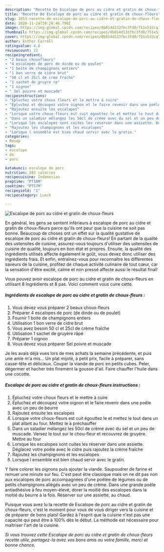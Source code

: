 ```yaml
---
description: "Recette De Escalope de porc au cidre et gratin de choux-fleurs"
title: "Recette De Escalope de porc au cidre et gratin de choux-fleurs"
slug: 1653-recette-de-escalope-de-porc-au-cidre-et-gratin-de-choux-fleurs
date: 2020-11-24T20:20:46.790Z
image: https://img-global.cpcdn.com/recipes/8b014d133fbc3fd0/751x532cq70/escalope-de-porc-au-cidre-et-gratin-de-choux-fleurs-photo-principale-de-la-recette.jpg
thumbnail: https://img-global.cpcdn.com/recipes/8b014d133fbc3fd0/751x532cq70/escalope-de-porc-au-cidre-et-gratin-de-choux-fleurs-photo-principale-de-la-recette.jpg
cover: https://img-global.cpcdn.com/recipes/8b014d133fbc3fd0/751x532cq70/escalope-de-porc-au-cidre-et-gratin-de-choux-fleurs-photo-principale-de-la-recette.jpg
author: Esther Carroll
ratingvalue: 4.8
reviewcount: 12
recipeingredient:
- "2 beaux chouxfleurs"
- "4 escalopes de porc de dinde ou de poulet"
- "1 boite de champignons entiers"
- "1 bon verre de cidre brut"
- "50 cl et 25cl de crme frache"
- "1 sachet de gruyre rp"
- "1 oignon"
- " Sel poivre et muscade"
recipeinstructions:
- "Épluchez votre choux fleurs et le mettre à cuire"
- "Épluchez et découpez votre oignon et le faire revenir dans une poêle avec un peu de beurre"
- "Rajoutez ensuite les escalopes"
- "Lorsque votre choux-fleurs est cuit égouttez le et mettez le tout dans un plat allant au four. Mettez le à préchauffer"
- "Dans un saladier mélangez les 50cl de crème avec du sel et un peu de muscade. Versez le tout sur le chou-fleur et recouvrez de gruyère. Mettre au four"
- "Lorsque les escalopes sont cuites les réserver dans une assiette. Déglacez votre poêle avec le cidre puis rajoutez la crème fraîche"
- "Rajoutez les champignons et les escalopes"
- "Lorsque l ensemble est bien chaud servir avec le gratin."
categories:
- Resep
tags:
- escalope
- de
- porc

katakunci: escalope de porc 
nutrition: 283 calories
recipecuisine: Indonesian
preptime: "PT16M"
cooktime: "PT57M"
recipeyield: "1"
recipecategory: Lunch

---
```



![Escalope de porc au cidre et gratin de choux-fleurs](https://img-global.cpcdn.com/recipes/8b014d133fbc3fd0/751x532cq70/escalope-de-porc-au-cidre-et-gratin-de-choux-fleurs-photo-principale-de-la-recette.jpg)

En général, les gens se sentent inférieurs à escalope de porc au cidre et gratin de choux-fleurs parce qu'ils ont peur que la cuisine ne soit pas bonne. Beaucoup de choses ont un effet sur la qualité gustative de escalope de porc au cidre et gratin de choux-fleurs! En partant de la qualité des ustensiles de cuisine, assurez-vous toujours d'utiliser des ustensiles de cuisine de qualité, toujours en bon état et propres. Ensuite, la qualité des ingrédients utilisés affecte également le goût, vous devez donc utiliser des ingrédients frais. Et enfin, entraînez-vous pour reconnaître les différentes saveurs de la cuisine, profitez de chaque activité culinaire de tout cœur, car la sensation d'être excité, calme et non pressé affecte aussi le résultat final!

<!--inarticleads1-->

Vous pouvez avoir escalope de porc au cidre et gratin de choux-fleurs en utilisant 8 Ingrédients et 8 pas. Voici comment vous cuire cette.

##### Ingrédients de escalope de porc au cidre et gratin de choux-fleurs :

1. Vous devez vous préparer 2 beaux choux-fleurs
1. Préparer 4 escalopes de porc (de dinde ou de poulet)
1. Fournir 1 boite de champignons entiers
1. Utilisation 1 bon verre de cidre brut
1. Vous avez besoin 50 cl et 25cl de crème fraîche
1. Utilisation 1 sachet de gruyère râpé
1. Préparer 1 oignon
1. Vous devez vous préparer  Sel poivre et muscade


Je les avais déjà vues lors de mes achats la semaine précédente, et puis une amie m&#39;a mis… Un plat mijoté, à petit prix, facile à préparer, sans casse-tête et délicieux. Couper la viande de porc en petits cubes. Peler, dégermer et hacher très finement la gousse d&#39;ail. Faire chauffer l&#39;huile dans une cocotte. 

<!--inarticleads2-->

##### Escalope de porc au cidre et gratin de choux-fleurs instructions :

1. Épluchez votre choux fleurs et le mettre à cuire
1. Épluchez et découpez votre oignon et le faire revenir dans une poêle avec un peu de beurre
1. Rajoutez ensuite les escalopes
1. Lorsque votre choux-fleurs est cuit égouttez le et mettez le tout dans un plat allant au four. Mettez le à préchauffer
1. Dans un saladier mélangez les 50cl de crème avec du sel et un peu de muscade. Versez le tout sur le chou-fleur et recouvrez de gruyère. Mettre au four
1. Lorsque les escalopes sont cuites les réserver dans une assiette. Déglacez votre poêle avec le cidre puis rajoutez la crème fraîche
1. Rajoutez les champignons et les escalopes
1. Lorsque l ensemble est bien chaud servir avec le gratin.


Y faire colorer les oignons puis ajouter la viande. Saupoudrer de farine et remuer une minute sur feu. C&#39;est peut être classique mais on ne dit pas non aux escalopes de porc accompagnées d&#39;une poêlée de légumes ou de petits champignons allégés avec un peu de crème. Dans une grande poêle antiadhésive à feu moyen-élevé, dorer la moitié des escalopes dans la moitié du beurre à la fois. Réserver sur une assiette, au chaud. 

<!--inarticleads1-->

<p>
Puisque vous avez lu la recette de Escalope de porc au cidre et gratin de choux-fleurs, c'est le moment pour vous de vous diriger vers la cuisine et de préparer de bons plats! Gardez à l'esprit que la cuisine n'est pas une capacité qui peut être à 100% dès le début. La méthode est nécessaire pour maîtriser l'art de la cuisine.
</p>

<p>
<i>Si vous trouvez cette Escalope de porc au cidre et gratin de choux-fleurs recette utile, partagez-la avec vos bons amis ou votre famille, merci et bonne chance.</i>
</p>
